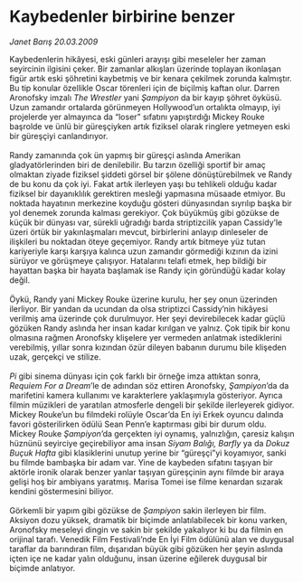 # Kaybedenler birbirine benzer

*Janet Barış 20.03.2009*

<div class="taraf_structure_2col_1zq">
<div class="margen_n">



 <p>Kaybedenlerin hikâyesi, eski günleri arayışı gibi meseleler her zaman seyircinin ilgisini çeker. Bir zamanlar alkışları üzerinde toplayan ikonlaşan figür artık eski şöhretini kaybetmiş ve bir kenara çekilmek zorunda kalmıştır. Bu tip konular özellikle Oscar törenleri için de biçilmiş kaftan olur. Darren Aronofsky imzalı <i>The Wrestler</i> yani <i>Şampiyon</i> da bir kayıp şöhret öyküsü. Uzun zamandır ortalarda görünmeyen Hollywood’un ortalıkta olmayıp, iyi projelerde yer almayınca da “loser” sıfatını yapıştırdığı Mickey Rouke başrolde ve ünlü bir güreşçiyken artık fiziksel olarak ringlere yetmeyen eski bir güreşçiyi canlandırıyor. <br/><br/>Randy zamanında çok ün yapmış bir güreşçi aslında Amerikan gladyatörlerinden biri de denilebilir. Bu tarzın özelliği sportif bir amaç olmaktan ziyade fiziksel şiddeti görsel bir şölene dönüştürebilmek ve Randy de bu konu da çok iyi. Fakat artık ilerleyen yaşı bu tehlikeli olduğu kadar fiziksel bir dayanıklılık gerektiren mesleği yapmasına müsaade etmiyor. Bu noktada hayatının merkezine koyduğu gösteri dünyasından sıyrılıp başka bir yol denemek zorunda kalması gerekiyor. Çok büyükmüş gibi gözükse de küçük bir dünyası var, sürekli uğradığı barda striptizcilik yapan Cassidy’le üzeri örtük bir yakınlaşmaları mevcut, birbirlerini anlayıp dinleseler de ilişkileri bu noktadan öteye geçemiyor. Randy artık bitmeye yüz tutan kariyeriyle karşı karşıya kalınca uzun zamandır görmediği kızının da izini sürüyor ve görüşmeye çalışıyor. Hatalarını telafi etmek, hep bildiği bir hayattan başka bir hayata başlamak ise Randy için göründüğü kadar kolay değil. <br/><br/>Öykü, Randy yani Mickey Rouke üzerine kurulu, her şey onun üzerinden ilerliyor. Bir yandan da ucundan da olsa striptizci Cassidy’nin hikâyesi verilmiş ama üzerinde çok durulmuyor. Her şeyi devirebilecek kadar güçlü gözüken Randy aslında her insan kadar kırılgan ve yalnız. Çok tipik bir konu olmasına rağmen Aronofsky klişelere yer vermeden anlatmak istediklerini verebilmiş, yıllar sonra kızından özür dileyen babanın durumu bile klişeden uzak, gerçekçi ve stilize. <i><br/><br/>Pi</i> gibi sinema dünyası için çok farklı bir örneğe imza attıktan sonra, <i>Requiem For a Dream</i>’le de adından söz ettiren Aronofsky, <i>Şampiyon</i>’da da marifetini kamera kullanımı ve karakterlere yaklaşımıyla gösteriyor. Ayrıca filmin müzikleri de yaratılan atmosferle dengeli bir şekilde ilerleyerek gidiyor. Mickey Rouke’un bu filmdeki rolüyle Oscar’da En iyi Erkek oyuncu dalında favori gösterilirken ödülü Sean Penn’e kaptırması gibi bir durum oldu. Mickey Rouke <i>Şampiyon</i>’da gerçekten iyi oynamış, yalnızlığın, çaresiz kalışın hüznünü seyirciye geçirebiliyor ama insan <i>Siyam Balığı,</i> <i>Barfly</i> ya da <i>Dokuz Buçuk Hafta</i> gibi klasiklerini unutup yerine bir “güreşçi”yi koyamıyor, sanki bu filmde bambaşka bir adam var. Yine de kaybeden sıfatını taşıyan bir aktörle ironik olarak benzer yanlar taşıyan güreşçinin aynı filmde bir araya gelişi hoş bir ambiyans yaratmış. Marisa Tomei ise filme kenardan sızarak kendini göstermesini biliyor. <br/><br/>Görkemli bir yapım gibi gözükse de <i>Şampiyon</i> sakin ilerleyen bir film. Aksiyon dozu yüksek, dramatik bir biçimde anlatılabilecek bir konu varken, Aronofsky meseleyi dingin ve sakin bir şekilde yakalıyor ki bu da filmin en orijinal tarafı. Venedik Film Festivali’nde En İyi Film ödülünü alan ve duygusal taraflar da barındıran film, dışarıdan büyük gibi gözüken her şeyin aslında içten içe ne kadar yalın olduğunu, insan üzerine eğilerek duygusal bir biçimde anlatıyor.</p>
<br/>
<br/>
<br/>



<br/>


<div id="taraf_not">
</div>

</div>


</div>

